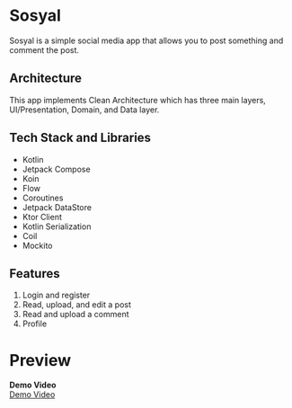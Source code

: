 # Sosyal
Sosyal is a simple social media app that allows you to post something and comment the post.

## Architecture
This app implements Clean Architecture which has three main layers, UI/Presentation, Domain, and Data layer.

## Tech Stack and Libraries
- Kotlin
- Jetpack Compose
- Koin
- Flow
- Coroutines
- Jetpack DataStore
- Ktor Client
- Kotlin Serialization
- Coil
- Mockito

## Features
1. Login and register
2. Read, upload, and edit a post
3. Read and upload a comment
4. Profile

# Preview
**Demo Video**<br/>
[Demo Video](https://github-production-user-asset-6210df.s3.amazonaws.com/32035123/246394773-c8417872-9fa6-4b9c-a3d5-8c40968c0560.mp4)


